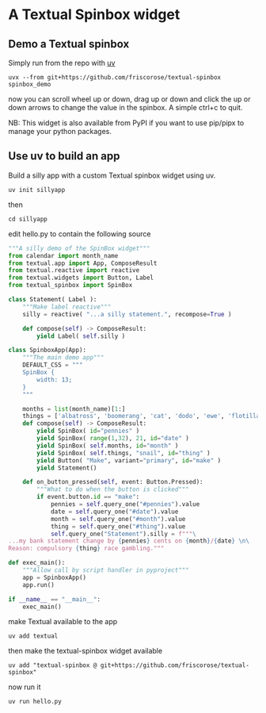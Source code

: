 # A Textual Spinbox widget

## Demo a Textual spinbox 

Simply run from the repo with [uv](https://docs.astral.sh/uv/)

`uvx --from git+https://github.com/friscorose/textual-spinbox spinbox_demo`

now you can scroll wheel up or down, drag up or down and click the up or down arrows to change the value in the spinbox. A simple ctrl+c to quit.

NB: This widget is also available from PyPI if you want to use pip/pipx to manage your python packages.

## Use uv to build an app

Build a silly app with a custom Textual spinbox widget using uv.

`uv init sillyapp`

then

`cd sillyapp`

edit hello.py to contain the following source

```python
"""A silly demo of the SpinBox widget"""
from calendar import month_name
from textual.app import App, ComposeResult
from textual.reactive import reactive
from textual.widgets import Button, Label
from textual_spinbox import SpinBox

class Statement( Label ):
    """Make label reactive"""
    silly = reactive( "...a silly statement.", recompose=True )

    def compose(self) -> ComposeResult:
        yield Label( self.silly )

class SpinboxApp(App):
    """The main demo app"""
    DEFAULT_CSS = """
    SpinBox {
        width: 13;
    }
    """

    months = list(month_name)[1:]
    things = ['albatross', 'boomerang', 'cat', 'dodo', 'ewe', 'flotilla', 'geriatric', 'hopscotch', 'ice flow', 'jalopy', 'Kobayashi Maru', 'lava', 'mycelium', 'narwhal', 'oil tanker', 'pod', 'quaaltagh', 'rat', 'snail', 'tiptoe', 'ukulele', 'verb', 'wheeriemigo', 'xanthippe', 'yill', 'zymurgy']
    def compose(self) -> ComposeResult:
        yield SpinBox( id="pennies" )
        yield SpinBox( range(1,32), 21, id="date" )
        yield SpinBox( self.months, id="month" )
        yield SpinBox( self.things, "snail", id="thing" )
        yield Button( "Make", variant="primary", id="make" )
        yield Statement()

    def on_button_pressed(self, event: Button.Pressed):
        """What to do when the button is clicked"""
        if event.button.id == "make":
            pennies = self.query_one("#pennies").value
            date = self.query_one("#date").value
            month = self.query_one("#month").value
            thing = self.query_one("#thing").value
            self.query_one("Statement").silly = f"""\
...my bank statement change by {pennies} cents on {month}/{date} \n\
Reason: compulsory {thing} race gambling."""

def exec_main():
    """Allow call by script handler in pyproject"""
    app = SpinboxApp()
    app.run()

if __name__ == "__main__":
    exec_main()
```

make Textual available to the app

`uv add textual`

then make the textual-spinbox widget available

`uv add "textual-spinbox @ git+https://github.com/friscorose/textual-spinbox"`

now run it

`uv run hello.py`
